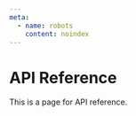 ```yaml
---
meta:
  - name: robots
    content: noindex
---
```


# API Reference

This is a page for API reference.
